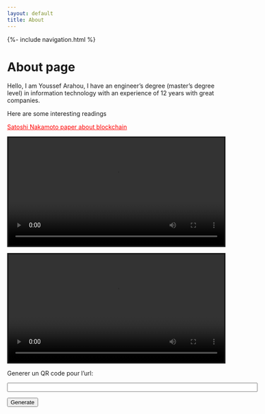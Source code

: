 ```yaml
---
layout: default
title: About
---
```

<div class="wrapper">
{%- include navigation.html %}

<h1>About page</h1>

Hello, I am Youssef Arahou, I have an engineer’s degree (master’s degree level) in information technology with an experience of 12 years with great companies.
<p>
Here are some interesting readings
</p>
<p>
 <a style="color:red" href="/files/bitcoin.pdf">Satoshi Nakamoto paper about blockchain</a>
</p>
<p>
<video controls width="100%" style="border: solid;" src="https://cdnamd-hls-globecast.akamaized.net/live/ramdisk/al_aoula_inter/hls_snrt/al_aoula_inter.m3u8">
</video>
</p>
<p>
<video controls width="100%" style="border: solid;" src="https://admdn2.cdn.mangomolo.com/nagtv/smil:nagtv.stream.smil/playlist.m3u8">
</video>
</p>
<script src="https://www.github.com/davidshimjs/qrcode.min.js"></script>
<p>
<label for="name">Generer un QR code pour l’url:</label>
</p>
<p>
<input type= "url" id="urlinput" size= "70">
</p>
<button onclick= "generateqrcode(document.getElementById("urlinput").value, "qrcode");">Generate</button>

<div id="qrcode"></div>
<script type="text/javascript">
function(url, qrcodediv) {
var qrcode = new QRCode(document.getElementById(qrcodediv), {
	text: url,
	width: 128,
	height: 128,
	colorDark : "#000000",
	colorLight : "#ffffff",
	correctLevel : QRCode.CorrectLevel.H
});

return true;

}
</script>





</div>
 
